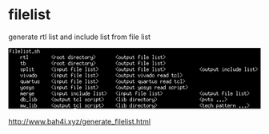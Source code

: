 # filelist
generate rtl list and include list  from file list

![format](https://github.com/BHa2R00/filelist/blob/main/20250812152339_541x131_scrot.png)


http://www.bah4i.xyz/generate_filelist.html

